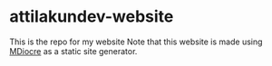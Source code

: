 # attilakundev-website
This is the repo for my website
Note that this website is made using [MDiocre](https://github.com/ZoomTen/MDiocre) as a static site generator.
